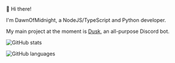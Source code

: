 👋 Hi there!

I'm DawnOfMidnight, a NodeJS/TypeScript and Python developer.

My main project at the moment is [Dusk](https://top.gg/bot/804722318743437375), an all-purpose Discord bot.

![GitHub stats](https://github-readme-stats.vercel.app/api?username=dawnofmidnight&show_icons=true)

![GitHub languages](https://github-readme-stats.vercel.app/api/top-langs/?username=dawnofmidnight)

<!---
dawnofmidnight/dawnofmidnight is a ✨ special ✨ repository because its `README.md` (this file) appears on your GitHub profile.
You can click the Preview link to take a look at your changes.
--->
